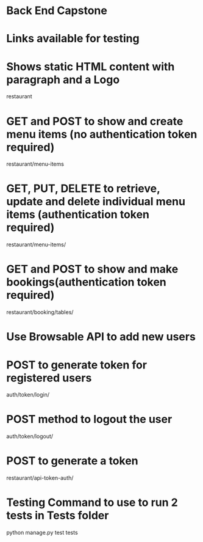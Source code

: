 # Back End Capstone

# Links available for testing


# Shows static HTML content with paragraph and a Logo
restaurant

# GET and POST to show and create menu items (no authentication token required)
restaurant/menu-items

# GET, PUT, DELETE to retrieve, update and delete individual menu items (authentication token required)
restaurant/menu-items/<id>

# GET and POST to show and make bookings(authentication token required)
restaurant/booking/tables/

# Use Browsable API to add new users

# POST to generate token for registered users
auth/token/login/

# POST method to logout the user
auth/token/logout/

# POST to generate a token
restaurant/api-token-auth/

# Testing Command to use to run 2 tests in Tests folder
python manage.py test tests








